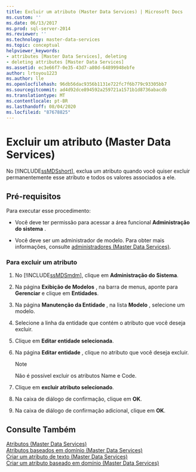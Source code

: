 ```yaml
---
title: Excluir um atributo (Master Data Services) | Microsoft Docs
ms.custom: ''
ms.date: 06/13/2017
ms.prod: sql-server-2014
ms.reviewer: ''
ms.technology: master-data-services
ms.topic: conceptual
helpviewer_keywords:
- attributes [Master Data Services], deleting
- deleting attributes [Master Data Services]
ms.assetid: ec3e66f7-0e35-43d7-a80d-64899948ebfe
author: lrtoyou1223
ms.author: lle
ms.openlocfilehash: 96db56dac9356b1131e722fc7f6b779c93305bb7
ms.sourcegitcommit: ad4d92dce894592a259721a1571b1d8736abacdb
ms.translationtype: MT
ms.contentlocale: pt-BR
ms.lasthandoff: 08/04/2020
ms.locfileid: "87678825"
---
```

# <a name="delete-an-attribute-master-data-services"></a>Excluir um atributo (Master Data Services)
  No [!INCLUDE[ssMDSshort](../includes/ssmdsshort-md.md)], exclua um atributo quando você quiser excluir permanentemente esse atributo e todos os valores associados a ele.  
  
## <a name="prerequisites"></a>Pré-requisitos  
 Para executar esse procedimento:  
  
-   Você deve ter permissão para acessar a área funcional **Administração do sistema** .  
  
-   Você deve ser um administrador de modelo. Para obter mais informações, consulte [administradores &#40;Master Data Services&#41;](administrators-master-data-services.md).  
  
### <a name="to-delete-an-attribute"></a>Para excluir um atributo  
  
1.  No [!INCLUDE[ssMDSmdm](../includes/ssmdsmdm-md.md)], clique em **Administração do Sistema**.  
  
2.  Na página **Exibição de Modelos** , na barra de menus, aponte para **Gerenciar** e clique em **Entidades**.  
  
3.  Na página **Manutenção da Entidade** , na lista **Modelo** , selecione um modelo.  
  
4.  Selecione a linha da entidade que contém o atributo que você deseja excluir.  
  
5.  Clique em **Editar entidade selecionada**.  
  
6.  Na página **Editar entidade** , clique no atributo que você deseja excluir.  
  
    > [!NOTE]  
    >  Não é possível excluir os atributos Name e Code.  
  
7.  Clique em **excluir atributo selecionado**.  
  
8.  Na caixa de diálogo de confirmação, clique em **OK**.  
  
9. Na caixa de diálogo de confirmação adicional, clique em **OK**.  
  
## <a name="see-also"></a>Consulte Também  
 [Atributos &#40;Master Data Services&#41;](../../2014/master-data-services/attributes-master-data-services.md)   
 [Atributos baseados em domínio &#40;Master Data Services&#41;](../../2014/master-data-services/domain-based-attributes-master-data-services.md)   
 [Criar um atributo de texto &#40;Master Data Services&#41;](../../2014/master-data-services/create-a-text-attribute-master-data-services.md)   
 [Criar um atributo baseado em domínio &#40;Master Data Services&#41;](../../2014/master-data-services/create-a-domain-based-attribute-master-data-services.md)  
  
  
